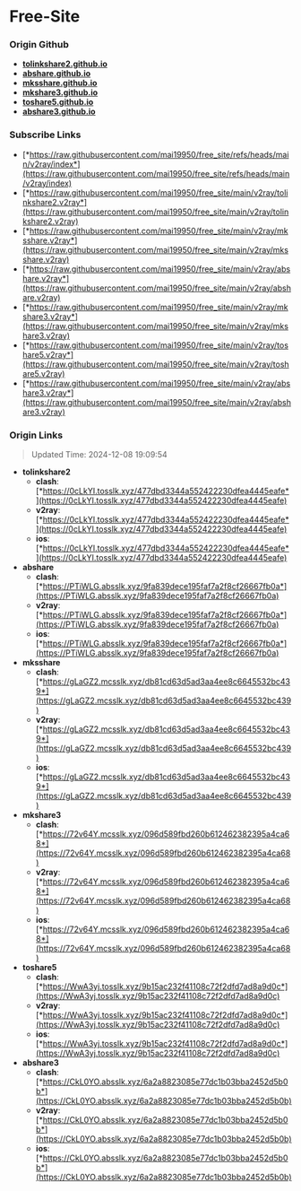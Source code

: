 # Free-Site

### Origin Github

- [**tolinkshare2.github.io**](https://github.com/tolinkshare2/tolinkshare2.github.io)
- [**abshare.github.io**](https://github.com/abshare/abshare.github.io)
- [**mksshare.github.io**](https://github.com/mksshare/mksshare.github.io)
- [**mkshare3.github.io**](https://github.com/mkshare3/mkshare3.github.io)
- [**toshare5.github.io**](https://github.com/toshare5/toshare5.github.io)
- [**abshare3.github.io**](https://github.com/abshare3/abshare3.github.io)

### Subscribe Links

- [*https://raw.githubusercontent.com/mai19950/free_site/refs/heads/main/v2ray/index*](https://raw.githubusercontent.com/mai19950/free_site/refs/heads/main/v2ray/index)
- [*https://raw.githubusercontent.com/mai19950/free_site/main/v2ray/tolinkshare2.v2ray*](https://raw.githubusercontent.com/mai19950/free_site/main/v2ray/tolinkshare2.v2ray)
- [*https://raw.githubusercontent.com/mai19950/free_site/main/v2ray/mksshare.v2ray*](https://raw.githubusercontent.com/mai19950/free_site/main/v2ray/mksshare.v2ray)
- [*https://raw.githubusercontent.com/mai19950/free_site/main/v2ray/abshare.v2ray*](https://raw.githubusercontent.com/mai19950/free_site/main/v2ray/abshare.v2ray)
- [*https://raw.githubusercontent.com/mai19950/free_site/main/v2ray/mkshare3.v2ray*](https://raw.githubusercontent.com/mai19950/free_site/main/v2ray/mkshare3.v2ray)
- [*https://raw.githubusercontent.com/mai19950/free_site/main/v2ray/toshare5.v2ray*](https://raw.githubusercontent.com/mai19950/free_site/main/v2ray/toshare5.v2ray)
- [*https://raw.githubusercontent.com/mai19950/free_site/main/v2ray/abshare3.v2ray*](https://raw.githubusercontent.com/mai19950/free_site/main/v2ray/abshare3.v2ray)

### Origin Links

> Updated Time: 2024-12-08 19:09:54

- **tolinkshare2**
  - **clash**: [*https://0cLkYI.tosslk.xyz/477dbd3344a552422230dfea4445eafe*](https://0cLkYI.tosslk.xyz/477dbd3344a552422230dfea4445eafe)
  - **v2ray**: [*https://0cLkYI.tosslk.xyz/477dbd3344a552422230dfea4445eafe*](https://0cLkYI.tosslk.xyz/477dbd3344a552422230dfea4445eafe)
  - **ios**: [*https://0cLkYI.tosslk.xyz/477dbd3344a552422230dfea4445eafe*](https://0cLkYI.tosslk.xyz/477dbd3344a552422230dfea4445eafe)
- **abshare**
  - **clash**: [*https://PTiWLG.absslk.xyz/9fa839dece195faf7a2f8cf26667fb0a*](https://PTiWLG.absslk.xyz/9fa839dece195faf7a2f8cf26667fb0a)
  - **v2ray**: [*https://PTiWLG.absslk.xyz/9fa839dece195faf7a2f8cf26667fb0a*](https://PTiWLG.absslk.xyz/9fa839dece195faf7a2f8cf26667fb0a)
  - **ios**: [*https://PTiWLG.absslk.xyz/9fa839dece195faf7a2f8cf26667fb0a*](https://PTiWLG.absslk.xyz/9fa839dece195faf7a2f8cf26667fb0a)
- **mksshare**
  - **clash**: [*https://gLaGZ2.mcsslk.xyz/db81cd63d5ad3aa4ee8c6645532bc439*](https://gLaGZ2.mcsslk.xyz/db81cd63d5ad3aa4ee8c6645532bc439)
  - **v2ray**: [*https://gLaGZ2.mcsslk.xyz/db81cd63d5ad3aa4ee8c6645532bc439*](https://gLaGZ2.mcsslk.xyz/db81cd63d5ad3aa4ee8c6645532bc439)
  - **ios**: [*https://gLaGZ2.mcsslk.xyz/db81cd63d5ad3aa4ee8c6645532bc439*](https://gLaGZ2.mcsslk.xyz/db81cd63d5ad3aa4ee8c6645532bc439)
- **mkshare3**
  - **clash**: [*https://72v64Y.mcsslk.xyz/096d589fbd260b612462382395a4ca68*](https://72v64Y.mcsslk.xyz/096d589fbd260b612462382395a4ca68)
  - **v2ray**: [*https://72v64Y.mcsslk.xyz/096d589fbd260b612462382395a4ca68*](https://72v64Y.mcsslk.xyz/096d589fbd260b612462382395a4ca68)
  - **ios**: [*https://72v64Y.mcsslk.xyz/096d589fbd260b612462382395a4ca68*](https://72v64Y.mcsslk.xyz/096d589fbd260b612462382395a4ca68)
- **toshare5**
  - **clash**: [*https://WwA3yj.tosslk.xyz/9b15ac232f41108c72f2dfd7ad8a9d0c*](https://WwA3yj.tosslk.xyz/9b15ac232f41108c72f2dfd7ad8a9d0c)
  - **v2ray**: [*https://WwA3yj.tosslk.xyz/9b15ac232f41108c72f2dfd7ad8a9d0c*](https://WwA3yj.tosslk.xyz/9b15ac232f41108c72f2dfd7ad8a9d0c)
  - **ios**: [*https://WwA3yj.tosslk.xyz/9b15ac232f41108c72f2dfd7ad8a9d0c*](https://WwA3yj.tosslk.xyz/9b15ac232f41108c72f2dfd7ad8a9d0c)
- **abshare3**
  - **clash**: [*https://CkL0YO.absslk.xyz/6a2a8823085e77dc1b03bba2452d5b0b*](https://CkL0YO.absslk.xyz/6a2a8823085e77dc1b03bba2452d5b0b)
  - **v2ray**: [*https://CkL0YO.absslk.xyz/6a2a8823085e77dc1b03bba2452d5b0b*](https://CkL0YO.absslk.xyz/6a2a8823085e77dc1b03bba2452d5b0b)
  - **ios**: [*https://CkL0YO.absslk.xyz/6a2a8823085e77dc1b03bba2452d5b0b*](https://CkL0YO.absslk.xyz/6a2a8823085e77dc1b03bba2452d5b0b)
